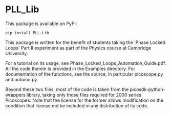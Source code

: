 # PLL_Lib

This package is available on PyPi:

`pip install PLL-Lib`

This package is written for the benefit of students taking the 'Phase Locked Loops' Part II experiment as part of the Physics course at Cambridge University.

For a tutorial on its usage, see Phase_Locked_Loops_Automation_Guide.pdf. All the code therein is provided in the Examples directory. For documentation of the functions, see the source, in particular picoscope.py and arduino.py.

Beyond these two files, most of the code is taken from the picosdk-python-wrappers library, taking only those files required for 2000 series Picoscopes. Note that the license for the former allows modification on the condition that license.md be included in any distribution of its code.

